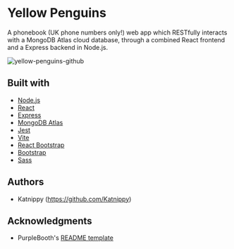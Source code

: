 # Yellow Penguins

A phonebook (UK phone numbers only!) web app which RESTfully interacts with a MongoDB Atlas cloud database, through a combined React frontend and a Express backend in Node.js. 

![yellow-penguins-github](https://github.com/Katnippy/yellow-penguins-frontend/assets/131162484/f66e95d0-64ed-44f2-8502-551ed8a8877f)

## Built with
* [Node.js](https://nodejs.org/en)
* [React](https://react.dev/)
* [Express](https://expressjs.com/)
* [MongoDB Atlas](https://www.mongodb.com/atlas/database)
* [Jest](https://jestjs.io/)
* [Vite](https://vitejs.dev/)
* [React Bootstrap](https://react-bootstrap.netlify.app/)
* [Bootstrap](https://getbootstrap.com/)
* [Sass](https://sass-lang.com/)

## Authors
* Katnippy (https://github.com/Katnippy)

## Acknowledgments
* PurpleBooth's [README template](https://github.com/PurpleBooth/a-good-readme-template)
